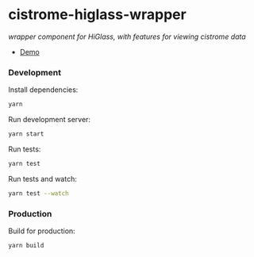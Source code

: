 # cistrome-higlass-wrapper

_wrapper component for HiGlass, with features for viewing cistrome data_

- [Demo](https://hms-dbmi.github.io/cistrome-higlass-wrapper/)

### Development

Install dependencies:

```sh
yarn
```

Run development server:

```sh
yarn start
```

Run tests:

```sh
yarn test
```

Run tests and watch:

```sh
yarn test --watch
```

### Production

Build for production:

```sh
yarn build
```